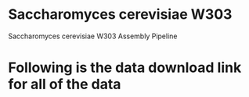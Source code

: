 # Saccharomyces cerevisiae W303 
Saccharomyces cerevisiae W303 Assembly Pipeline
# Following is the data download link for all of the data

